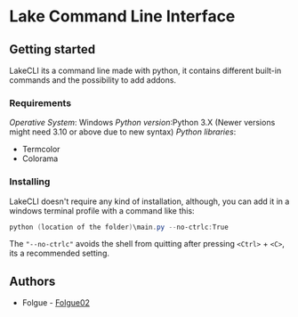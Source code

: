 # Lake Command Line Interface

## Getting started
LakeCLI its a command line made with python, it contains different built-in commands and the possibility to add addons.

### Requirements
*Operative System*: Windows
*Python version*:Python 3.X (Newer versions might need 3.10 or above due to new syntax)
*Python libraries*:
- Termcolor
- Colorama


### Installing
LakeCLI doesn't require any kind of installation, although, you can add it in a windows terminal profile with a command like this:
```powershell
python (location of the folder)\main.py --no-ctrlc:True
```

The `"--no-ctrlc"` avoids the shell from quitting after pressing `<Ctrl>` + `<C>`, its a recommended setting.

## Authors
* Folgue  - [Folgue02](https://www.github.com/Folgue02)
